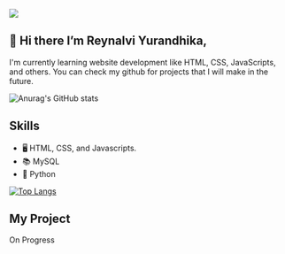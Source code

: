 ![](https://pbs.twimg.com/profile_banners/1542354326/1672103556/1500x500)

## 👋 Hi there I’m Reynalvi Yurandhika, 
I'm currently learning website development like HTML, CSS, JavaScripts, and others. You can check my github for projects that I will make in the future.

![Anurag's GitHub stats](https://github-readme-stats.vercel.app/api?username=alvidika10&show_icons=true&theme=vue)

## Skills 
* 🖥️ HTML, CSS, and Javascripts.
* 📚 MySQL
* 🐍 Python

[![Top Langs](https://github-readme-stats.vercel.app/api/top-langs/?username=alvidika10&layout=compact)](https://github.com/anuraghazra/github-readme-stats)

## My Project

On Progress

<!---
alvidika10/alvidika10 is a ✨ special ✨ repository because its `README.md` (this file) appears on your GitHub profile.
You can click the Preview link to take a look at your changes.
--->
